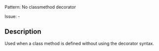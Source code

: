 Pattern: No classmethod decorator

Issue: -

## Description

Used when a class method is defined without using the decorator syntax.